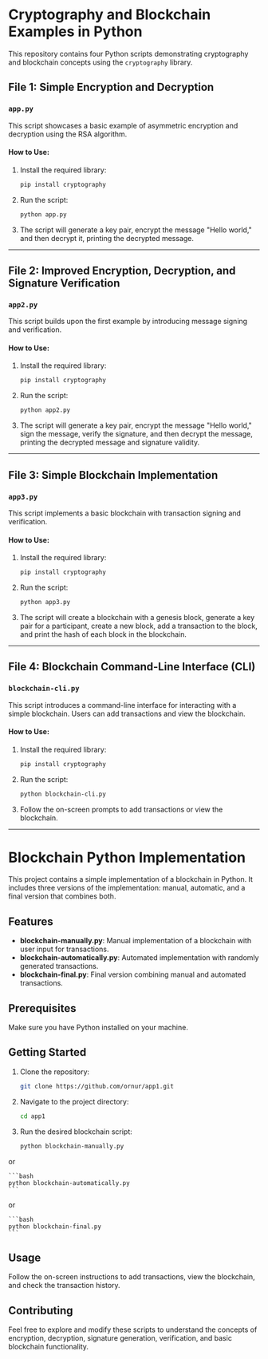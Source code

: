 # Cryptography and Blockchain Examples in Python

This repository contains four Python scripts demonstrating cryptography and blockchain concepts using the `cryptography` library.

## File 1: Simple Encryption and Decryption

### `app.py`

This script showcases a basic example of asymmetric encryption and decryption using the RSA algorithm.

#### How to Use:

1. Install the required library:

    ```bash
    pip install cryptography
    ```

2. Run the script:

    ```bash
    python app.py
    ```

3. The script will generate a key pair, encrypt the message "Hello world," and then decrypt it, printing the decrypted message.

---

## File 2: Improved Encryption, Decryption, and Signature Verification

### `app2.py`

This script builds upon the first example by introducing message signing and verification.

#### How to Use:

1. Install the required library:

    ```bash
    pip install cryptography
    ```

2. Run the script:

    ```bash
    python app2.py
    ```

3. The script will generate a key pair, encrypt the message "Hello world," sign the message, verify the signature, and then decrypt the message, printing the decrypted message and signature validity.

---

## File 3: Simple Blockchain Implementation

### `app3.py`

This script implements a basic blockchain with transaction signing and verification.

#### How to Use:

1. Install the required library:

    ```bash
    pip install cryptography
    ```

2. Run the script:

    ```bash
    python app3.py
    ```

3. The script will create a blockchain with a genesis block, generate a key pair for a participant, create a new block, add a transaction to the block, and print the hash of each block in the blockchain.

---

## File 4: Blockchain Command-Line Interface (CLI)

### `blockchain-cli.py`

This script introduces a command-line interface for interacting with a simple blockchain. Users can add transactions and view the blockchain.

#### How to Use:

1. Install the required library:

    ```bash
    pip install cryptography
    ```

2. Run the script:

    ```bash
    python blockchain-cli.py
    ```

3. Follow the on-screen prompts to add transactions or view the blockchain.

---

# Blockchain Python Implementation

This project contains a simple implementation of a blockchain in Python. It includes three versions of the implementation: manual, automatic, and a final version that combines both.

## Features

- **blockchain-manually.py**: Manual implementation of a blockchain with user input for transactions.
- **blockchain-automatically.py**: Automated implementation with randomly generated transactions.
- **blockchain-final.py**: Final version combining manual and automated transactions.

## Prerequisites

Make sure you have Python installed on your machine.

## Getting Started

1. Clone the repository:

   ```bash
   git clone https://github.com/ornur/app1.git
   ```

2. Navigate to the project directory:

   ```bash
   cd app1
   ```

3. Run the desired blockchain script:

    ```bash
    python blockchain-manually.py
    ```
or

    ```bash
    python blockchain-automatically.py
    ```
or

    ```bash
    python blockchain-final.py
    ```

## Usage

Follow the on-screen instructions to add transactions, view the blockchain, and check the transaction history.

## Contributing

Feel free to explore and modify these scripts to understand the concepts of encryption, decryption, signature generation, verification, and basic blockchain functionality.

